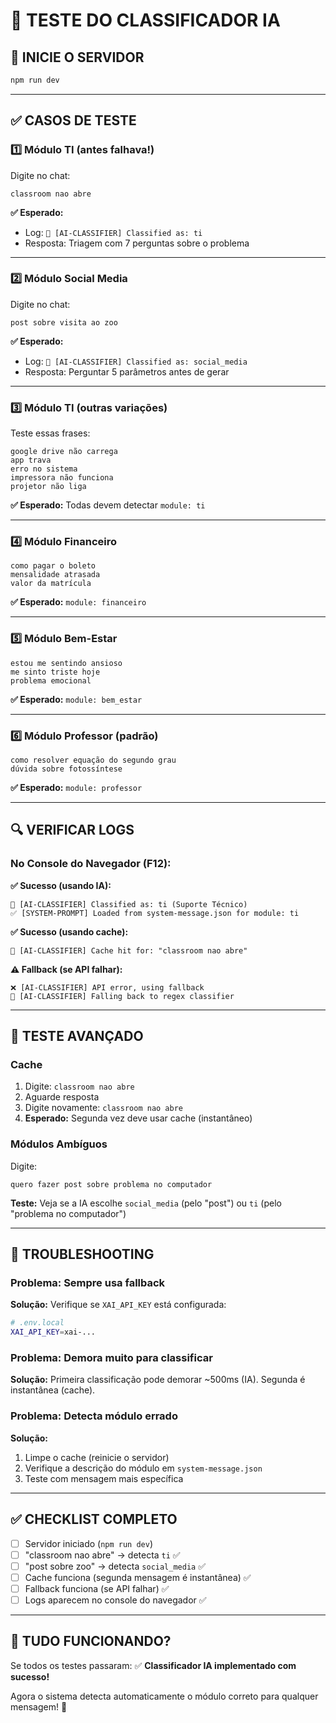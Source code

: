 # 🧪 TESTE DO CLASSIFICADOR IA

## 🚀 INICIE O SERVIDOR

```bash
npm run dev
```

---

## ✅ CASOS DE TESTE

### 1️⃣ **Módulo TI** (antes falhava!)

Digite no chat:
```
classroom nao abre
```

**✅ Esperado:**
- Log: `🎯 [AI-CLASSIFIER] Classified as: ti`
- Resposta: Triagem com 7 perguntas sobre o problema

---

### 2️⃣ **Módulo Social Media**

Digite no chat:
```
post sobre visita ao zoo
```

**✅ Esperado:**
- Log: `🎯 [AI-CLASSIFIER] Classified as: social_media`
- Resposta: Perguntar 5 parâmetros antes de gerar

---

### 3️⃣ **Módulo TI (outras variações)**

Teste essas frases:
```
google drive não carrega
app trava
erro no sistema
impressora não funciona
projetor não liga
```

**✅ Esperado:** Todas devem detectar `module: ti`

---

### 4️⃣ **Módulo Financeiro**

```
como pagar o boleto
mensalidade atrasada
valor da matrícula
```

**✅ Esperado:** `module: financeiro`

---

### 5️⃣ **Módulo Bem-Estar**

```
estou me sentindo ansioso
me sinto triste hoje
problema emocional
```

**✅ Esperado:** `module: bem_estar`

---

### 6️⃣ **Módulo Professor (padrão)**

```
como resolver equação do segundo grau
dúvida sobre fotossíntese
```

**✅ Esperado:** `module: professor`

---

## 🔍 VERIFICAR LOGS

### No Console do Navegador (F12):

**✅ Sucesso (usando IA):**
```
🎯 [AI-CLASSIFIER] Classified as: ti (Suporte Técnico)
✅ [SYSTEM-PROMPT] Loaded from system-message.json for module: ti
```

**✅ Sucesso (usando cache):**
```
🎯 [AI-CLASSIFIER] Cache hit for: "classroom nao abre"
```

**⚠️ Fallback (se API falhar):**
```
❌ [AI-CLASSIFIER] API error, using fallback
🔄 [AI-CLASSIFIER] Falling back to regex classifier
```

---

## 🎯 TESTE AVANÇADO

### Cache

1. Digite: `classroom nao abre`
2. Aguarde resposta
3. Digite novamente: `classroom nao abre`
4. **Esperado:** Segunda vez deve usar cache (instantâneo)

### Módulos Ambíguos

Digite:
```
quero fazer post sobre problema no computador
```

**Teste:** Veja se a IA escolhe `social_media` (pelo "post") ou `ti` (pelo "problema no computador")

---

## 🐛 TROUBLESHOOTING

### Problema: Sempre usa fallback

**Solução:** Verifique se `XAI_API_KEY` está configurada:
```bash
# .env.local
XAI_API_KEY=xai-...
```

### Problema: Demora muito para classificar

**Solução:** Primeira classificação pode demorar ~500ms (IA). Segunda é instantânea (cache).

### Problema: Detecta módulo errado

**Solução:** 
1. Limpe o cache (reinicie o servidor)
2. Verifique a descrição do módulo em `system-message.json`
3. Teste com mensagem mais específica

---

## ✅ CHECKLIST COMPLETO

- [ ] Servidor iniciado (`npm run dev`)
- [ ] "classroom nao abre" → detecta `ti` ✅
- [ ] "post sobre zoo" → detecta `social_media` ✅
- [ ] Cache funciona (segunda mensagem é instantânea) ✅
- [ ] Fallback funciona (se API falhar) ✅
- [ ] Logs aparecem no console do navegador ✅

---

## 🎉 TUDO FUNCIONANDO?

Se todos os testes passaram:
✅ **Classificador IA implementado com sucesso!**

Agora o sistema detecta automaticamente o módulo correto para qualquer mensagem! 🚀

